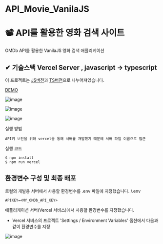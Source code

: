 # API_Movie_VanilaJS

# 📽 API를 활용한 영화 검색 사이트 
OMDb API를 활용한 VanilaJS 영화 검색 애플리케이션

## ✔ 기술스택 Vercel Server , javascript -> typescript

이 프로젝트는 [JS버전](https://github.com/kimdayeon37/API_Movie_VanilaJS/tree/master)과 [TS버전](https://github.com/kimdayeon37/API_Movie_VanilaJS/tree/typescript)으로 나누어져있습니다.


[DEMO](https://api-movie-vanila-js.vercel.app/#/)


![image](https://github.com/kimdayeon37/API_Movie_VanilaJS/assets/93921784/39c6de5c-4610-4e5e-a707-46741704bdc7)

![image](https://github.com/kimdayeon37/API_Movie_VanilaJS/assets/93921784/e2a48489-9532-47f2-bd9e-226ac398aee8)

![image](https://github.com/kimdayeon37/API_Movie_VanilaJS/assets/93921784/94a1e54b-0397-4f73-b425-b19fc9f969f2)




실행 방법
```
API키 보안을 위해 vercel을 통해 서버를 개발했기 때문에 서버 파일 이름으로 접근 
```

실행 코드
```
$ npm install
$ npm run vercel
```



## 환경변수 구성 및 최종 배포 
로컬의 개발용 서버에서 사용할 환경변수를 .env 파일에 지정했습니다.
/.env
```
APIKEY=<MY_OMDb_API_KEY>
```

애플리케이션 서버(Vercel 서비스)에서 사용할 환경변수를 지정했습니다.
- Vercel 서비스의 프로젝트 'Settings / Environment Variables' 옵션에서 다음과 같이 환경변수를 지정

![image](https://github.com/kimdayeon37/API_Movie_VanilaJS/assets/93921784/6112df5c-d890-455e-a5d4-a5a1c897c9ef)

